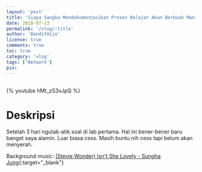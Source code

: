 ```yaml
---
layout: 'post'
title: 'Siapa Sangka Mendokumentasikan Proses Belajar Akan Berbuah Manis Pt. 2'
date: 2018-07-13
permalink: '/vlog/:title'
author: 'BanditHijo'
license: true
comments: true
toc: true
category: 'vlog'
tags: ['Network']
pin:
---
```


<div style="margin-top:30px;"></div>

{% youtube hMt_zS3vJpQ %}

# Deskripsi

Setelah 3 hari ngutak-atik soal di lab pertama. Hal ini bener-bener baru banget saya alamin. Luar biasa cess.
Masih buntu nih cess tapi belum akan menyerah.

Background music:
[(Stevie Wonder) Isn't She Lovely - Sungha Jung](https://youtu.be/o0NJiasWrLc){:target="_blank"}
